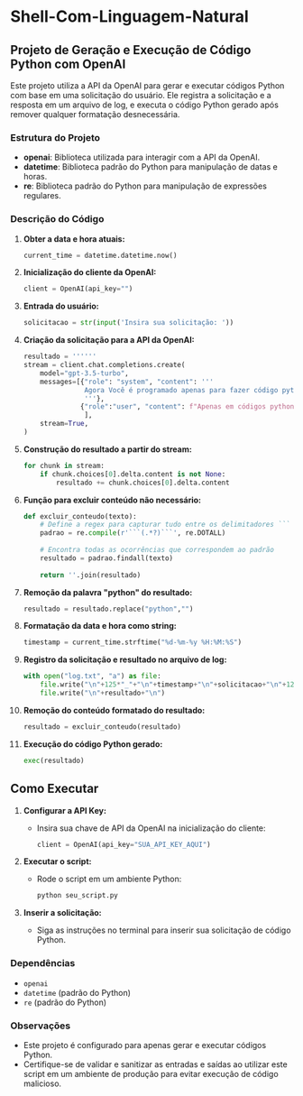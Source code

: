# Shell-Com-Linguagem-Natural

## Projeto de Geração e Execução de Código Python com OpenAI

Este projeto utiliza a API da OpenAI para gerar e executar códigos Python com base em uma solicitação do usuário. Ele registra a solicitação e a resposta em um arquivo de log, e executa o código Python gerado após remover qualquer formatação desnecessária.

### Estrutura do Projeto

- **openai**: Biblioteca utilizada para interagir com a API da OpenAI.
- **datetime**: Biblioteca padrão do Python para manipulação de datas e horas.
- **re**: Biblioteca padrão do Python para manipulação de expressões regulares.

### Descrição do Código

1. **Obter a data e hora atuais:**
    ```python
    current_time = datetime.datetime.now()
    ```

2. **Inicialização do cliente da OpenAI:**
    ```python
    client = OpenAI(api_key="")
    ```

3. **Entrada do usuário:**
    ```python
    solicitacao = str(input('Insira sua solicitação: '))
    ```

4. **Criação da solicitação para a API da OpenAI:**
    ```python
    resultado = ''''''
    stream = client.chat.completions.create(
        model="gpt-3.5-turbo",
        messages=[{"role": "system", "content": '''
                   Agora Você é programado apenas para fazer código python. Ou seja você não deve retornar nada além de código python.
                   '''},
                  {"role":"user", "content": f"Apenas em códigos python, nada a mais: {solicitacao}"}
                   ],
        stream=True,
    )
    ```

5. **Construção do resultado a partir do stream:**
    ```python
    for chunk in stream:
        if chunk.choices[0].delta.content is not None:
            resultado += chunk.choices[0].delta.content
    ```

6. **Função para excluir conteúdo não necessário:**
    ```python
    def excluir_conteudo(texto):
        # Define a regex para capturar tudo entre os delimitadores ```
        padrao = re.compile(r'```(.*?)```', re.DOTALL)
        
        # Encontra todas as ocorrências que correspondem ao padrão
        resultado = padrao.findall(texto)
        
        return ''.join(resultado)
    ```

7. **Remoção da palavra "python" do resultado:**
    ```python
    resultado = resultado.replace("python","")
    ```

8. **Formatação da data e hora como string:**
    ```python
    timestamp = current_time.strftime("%d-%m-%y %H:%M:%S")
    ```

9. **Registro da solicitação e resultado no arquivo de log:**
    ```python
    with open("log.txt", "a") as file:
        file.write("\n"+125*"_"+"\n"+timestamp+"\n"+solicitacao+"\n"+125*"-"+"\n")
        file.write("\n"+resultado+"\n")
    ```

10. **Remoção do conteúdo formatado do resultado:**
    ```python
    resultado = excluir_conteudo(resultado)
    ```

11. **Execução do código Python gerado:**
    ```python
    exec(resultado)
    ```

## Como Executar

1. **Configurar a API Key:**
    - Insira sua chave de API da OpenAI na inicialização do cliente:
      ```python
      client = OpenAI(api_key="SUA_API_KEY_AQUI")
      ```

2. **Executar o script:**
    - Rode o script em um ambiente Python:
      ```bash
      python seu_script.py
      ```

3. **Inserir a solicitação:**
    - Siga as instruções no terminal para inserir sua solicitação de código Python.

### Dependências

- `openai`
- `datetime` (padrão do Python)
- `re` (padrão do Python)

### Observações

- Este projeto é configurado para apenas gerar e executar códigos Python.
- Certifique-se de validar e sanitizar as entradas e saídas ao utilizar este script em um ambiente de produção para evitar execução de código malicioso.
